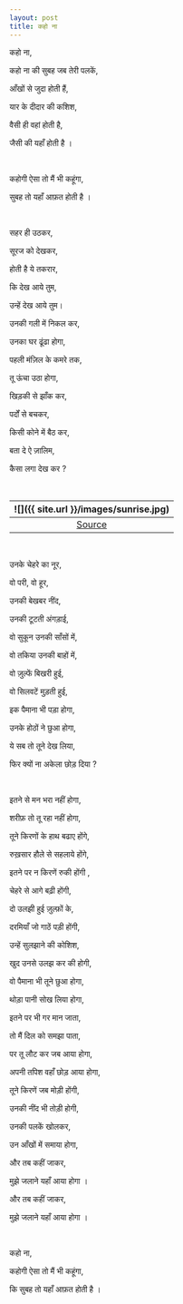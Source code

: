 ```yaml
---
layout: post
title: कहो ना
---
```


कहो ना,

कहो ना की सुबह जब तेरी पलकें,

आँखों से जुदा होती हैं,

यार के दीदार की कशिश,

वैसी ही वहां होती है,

जैसी की यहाँ होती है ।

&nbsp;

कहोगी ऐसा तो मैं भी कहूंगा,

सुबह तो यहाँ आफ़त होती है ।

&nbsp;

सहर ही उठकर,

सूरज को देखकर,

होती है ये तकरार,

कि देख आये तुम,

उन्हें देख आये तुम।

उनकी गली में निकल कर,

उनका घर ढूंढा होगा,

पहली मंज़िल के कमरे तक,

तू ऊंचा उठा होगा,

खिड़की से झाँक कर,

पर्दों से बचकर,

किसी कोने में बैठ कर,

बता दे ऐ ज़ालिम,

कैसा लगा देख कर ?

&nbsp;

| ![]({{ site.url }}/images/sunrise.jpg) |
|:--:|
| <a href="https://unsplash.com/photos/t0WjbJCs-t8" target="_blank">Source</a> |

&nbsp;

उनके चेहरे का नूर,

वो परी, वो हूर,

उनकी बेखबर नींद,

उनकी टूटती अंगड़ाई,

वो सुकून उनकी साँसों में,

वो तकिया उनकी बाहों में,

वो ज़ुल्फें बिखरी हुई,

वो सिलवटें मुड़ती हुई,

इक पैमाना भी पड़ा होगा,

उनके होठों ने छुआ होगा,

ये सब तो तूने देख लिया,

फिर क्यों ना अकेला छोड़ दिया ?

&nbsp;

इतने से मन भरा नहीं होगा,

शरीफ़ तो तू रहा नहीं होगा,

तूने किरणों के हाथ बढाए होंगे,

रुख़सार हौले से सहलाये होंगे,

इतने पर न किरणें रुकी होंगी ,

चेहरे से आगे बढ़ी होंगी,

दो उलझी हुई ज़ुल्फ़ों के,

दरमियाँ जो गाठें पड़ी होंगी,

उन्हें सुलझाने की कोशिश,

खुद उनसे उलझ कर की होगी,

वो पैमाना भी तूने छुआ होगा,

थोड़ा पानी सोख लिया होगा,

इतने पर भी गर मान जाता,

तो मैं दिल को समझा पाता,

पर तू लौट कर जब आया होगा,

अपनी तपिश वहाँ छोड़ आया होगा,

तूने किरणें जब मोड़ी होंगी,

उनकी नींद भी तोड़ी होगी,

उनकी पलकें खोलकर,

उन आँखों में समाया होगा,

और तब कहीं जाकर,

मुझे जलाने यहाँ आया होगा ।

और तब कहीं जाकर,

मुझे जलाने यहाँ आया होगा ।

&nbsp;

कहो ना,

कहोगी ऐसा तो मैं भी कहूंगा,

कि सुबह तो यहाँ आफ़त होती है ।


&nbsp;
